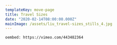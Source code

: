 ```yaml
---
templateKey: move-page
title: Travel Sizes
date: "2020-02-14T08:00:00.000Z"
mainImage: /assets/liu_travel-sizes_stills_4.jpg
---
```

<div class="lines-3"></div>

`oembed: https://vimeo.com/443482364`

<div class="lines-5"></div>